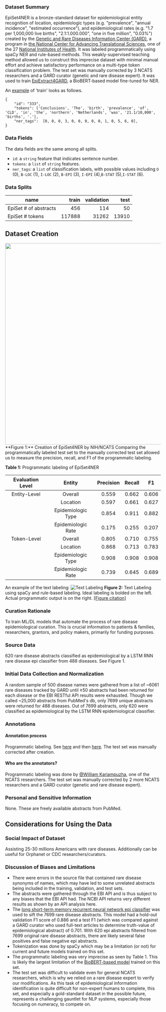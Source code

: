 ### Dataset Summary

EpiSet4NER is a bronze-standard dataset for epidemiological entity recognition of location, epidemiologic types (e.g. "prevalence", "annual incidence", "estimated occurrence"), and epidemiological rates (e.g. "1.7 per 1,000,000 live births", "2.1:1.000.000", "one in five million", "0.03%") created by the [Genetic and Rare Diseases Information Center (GARD)](https://rarediseases.info.nih.gov/), a program in [the National Center for Advancing Translational Sciences](https://ncats.nih.gov/), one of the 27 [National Institutes of Health](https://www.nih.gov/). It was labeled programmatically using spaCy NER and rule-based methods. This weakly-supervised teaching method allowed us to construct this imprecise dataset with minimal manual effort and achieve satisfactory performance on a multi-type token classification problem. The test set was manually corrected by 3 NCATS researchers and a GARD curator (genetic and rare disease expert). It was used to train [EpiExtract4GARD](https://huggingface.co/ncats/EpiExtract4GARD), a BioBERT-based model fine-tuned for NER.

An [example](https://pubmed.ncbi.nlm.nih.gov/24237863/) of 'train' looks as follows.
```
{
    "id": "333",
    "tokens": ['Conclusions', 'The', 'birth', 'prevalence', 'of', 'CLD', 'in', 'the', 'northern', 'Netherlands', 'was', '21.1/10,000', 'births', '.'],
    "ner_tags":  [0, 0, 0, 3, 0, 0, 0, 0, 0, 1, 0, 5, 6, 0],
}
```
### Data Fields

The data fields are the same among all splits.
- `id`: a `string` feature that indicates sentence number.
- `tokens`: a `list` of `string` features.
- `ner_tags`: a `list` of classification labels, with possible values including `O` (0), `B-LOC` (1), `I-LOC` (2), `B-EPI` (3), `I-EPI` (4),`B-STAT` (5),`I-STAT` (6).

### Data Splits

|name |train |validation|test|
|---------|-----:|----:|----:|
|EpiSet \# of abstracts|456|114|50|
|EpiSet \# tokens  |117888|31262|13910|


## Dataset Creation
<img src="https://raw.githubusercontent.com/ncats/epi4GARD/master/EpiExtract4GARD/datasets/EpiCustomV3/EpiSet%20Flowchart%20FINAL.png" height="650">  
**Figure 1:** Creation of EpiSet4NER by NIH/NCATS
Comparing the programmatically labeled test set to the manually corrected test set allowed us to measure the precision, recall, and F1 of the programmatic labeling. 

**Table 1:** Programmatic labeling of EpiSet4NER  

| Evaluation Level |          Entity          | Precision | Recall |   F1  |
|:----------------:|:------------------------:|:---------:|:------:|:-----:|
|   Entity-Level   |          Overall         |   0.559   |  0.662 | 0.606 |
|                  |         Location         |   0.597   |  0.661 | 0.627 |
|                  | Epidemiologic Type       |   0.854   |  0.911 | 0.882 |
|                  |    Epidemiologic Rate    |   0.175   |  0.255 | 0.207 |
|   Token-Level    |          Overall         |   0.805   |  0.710 | 0.755 |
|                  |         Location         |   0.868   |  0.713 | 0.783 |
|                  |    Epidemiologic Type    |   0.908   |  0.908 | 0.908 |
|                  |    Epidemiologic Rate    |   0.739   |  0.645 | 0.689 |

An example of the text labeling:
![Text Labeling](https://raw.githubusercontent.com/ncats/epi4GARD/master/EpiExtract4GARD/datasets/EpiCustomV3/Text%20Labeling4.png)
**Figure 2:** Text Labeling using spaCy and rule-based labeling. Ideal labeling is bolded on the left. Actual programmatic output is on the right. [\[Figure citation\]](https://pubmed.ncbi.nlm.nih.gov/33649778/)

### Curation Rationale

To train ML/DL models that automate the process of rare disease epidemiological curation. This is crucial information to patients & families, researchers, grantors, and policy makers, primarily for funding purposes. 

### Source Data
620 rare disease abstracts classified as epidemiological by a LSTM RNN rare disease epi classifier from 488 diseases. See Figure 1.

### Initial Data Collection and Normalization

A random sample of 500 disease names were gathered from a list of ~6061 rare diseases tracked by GARD until &ge;50 abstracts had been returned for each disease or the EBI RESTful API results were exhausted. Though we called ~25,000 abstracts from PubMed's db, only 7699 unique abstracts were returned for 488 diseases. Out of 7699 abstracts, only 620 were classified as epidemiological by the LSTM RNN epidemiological classifier.

### Annotations

#### Annotation process

Programmatic labeling. See [here](https://github.com/ncats/epi4GARD/blob/master/EpiExtract4GARD/create_labeled_dataset_V2.ipynb) and then [here](https://github.com/ncats/epi4GARD/blob/master/EpiExtract4GARD/modify_existing_labels.ipynb). The test set was manually corrected after creation. 

#### Who are the annotators?

Programmatic labeling was done by [@William Kariampuzha](https://github.com/wzkariampuzha), one of the NCATS researchers. 
The test set was manually corrected by 2 more NCATS researchers and a GARD curator (genetic and rare disease expert).

### Personal and Sensitive Information

None. These are freely available abstracts from PubMed.

## Considerations for Using the Data

### Social Impact of Dataset

Assisting 25-30 millions Americans with rare diseases. Additionally can be useful for Orphanet or CDC researchers/curators. 

### Discussion of Biases and Limitations

- There were errors in the source file that contained rare disease synonyms of names, which may have led to some unrelated abstracts being included in the training, validation, and test sets. 
- The abstracts were gathered through the EBI API and is thus subject to any biases that the EBI API had. The NCBI API returns very different results as shown by an API analysis here.
- The [long short-term memory recurrent neural network epi classifier](https://pubmed.ncbi.nlm.nih.gov/34457147/) was used to sift the 7699 rare disease abstracts. This model had a hold-out validation F1 score of 0.886 and a test F1 (which was compared against a GARD curator who used full-text articles to determine truth-value of epidemiological abstract) of 0.701. With 620 epi abstracts filtered from 7699 original rare disease abstracts, there are likely several false positives and false negative epi abstracts.
- Tokenization was done by spaCy which may be a limitation (or not) for current and future models trained on this set. 
- The programmatic labeling was very imprecise as seen by Table 1. This is likely the largest limitation of the [BioBERT-based model](https://huggingface.co/ncats/EpiExtract4GARD) trained on this set. 
- The test set was difficult to validate even for general NCATS researchers, which is why we relied on a rare disease expert to verify our modifications. As this task of epidemiological information identification is quite difficult for non-expert humans to complete, this set, and especially a gold-standard dataset in the possible future, represents a challenging gauntlet for NLP systems, especially those focusing on numeracy, to compete on. 
